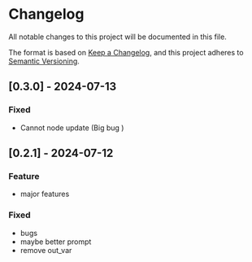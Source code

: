 # Changelog

All notable changes to this project will be documented in this file.

The format is based on [Keep a Changelog](https://keepachangelog.com/en/1.0.0/), 
and this project adheres to [Semantic Versioning](https://semver.org/spec/v2.0.0.html).


## [0.3.0] - 2024-07-13
### Fixed
- Cannot node update (Big bug )

## [0.2.1] - 2024-07-12
### Feature
- major features

### Fixed
- bugs
- maybe better prompt
- remove out_var